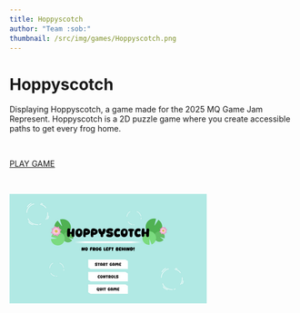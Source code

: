 ```yaml
---
title: Hoppyscotch
author: "Team :sob:"
thumbnail: /src/img/games/Hoppyscotch.png
---
```


# Hoppyscotch

Displaying Hoppyscotch, a game made for the 2025 MQ Game Jam Represent. Hoppyscotch is a 2D puzzle game where you create accessible paths to get every frog home.

<br>

[PLAY GAME](https://m1ra3.itch.io/hoppyscotch)

<br>

![Hoppyscotch](/src/img/games/Hoppyscotch.png)